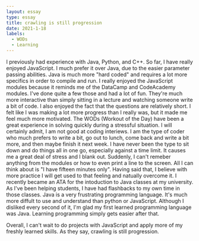 ```yaml
---
layout: essay
type: essay
title: crawling is still progression
date: 2021-1-18
labels:
  - WODs
  - Learning
---
```


I previously had experience with Java, Python, and C++. So far, I have really enjoyed JavaScript. I much prefer it over Java, due to the easier parameter passing abilities. 
Java is much more "hard coded" and requires a lot more specifics in order to compile and run. I really enjoyed the JavaScript modules because it reminds me of the DataCamp and CodeAcademy modules.
I've done quite a few those and had a lot of fun. They're much more interactive than simply sitting in a lecture and watching someone write a bit of code. 
I also enjoyed the fact that the questions are relatively short. I felt like I was making a lot more progress than I really was, but it made me feel much more motivated.
The WODs (Workout of the Day) have been a great experience in solving quickly during a stressful situation. I will certainly admit, I am not good at coding interiews. 
I am the type of coder who much prefers to write a bit, go out to lunch, come back and write a bit more, and then maybe finish it next week. 
I have never been the type to sit down and do things all in one go, especially against a time limit. It causes me a great deal of stress and I blank out. 
Suddenly, I can't remeber anything from the modules or how to even print a line to the screen. All I can think about is "I have fifteen minutes only". 
Having said that, I believe with more practice I will get used to that feeling and natually overcome it. 
I recently became an ATA for the intoduction to Java classes at my university. As I've been helping students, I have had flashbacks to my own time in those classes. 
Java is a very frustrating programming language. It's much more diffult to use and understand than python or JavaScript. 
Although I disliked every second of it, I'm glad my first learned programming language was Java. Learning programming simply gets easier after that. 

Overall, I can't wait to do projects with JavaScript and apply more of my freshly learned skills. As they say, crawling is still progression. 

